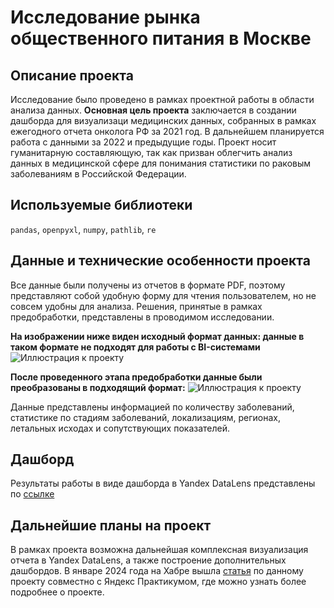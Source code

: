 # Исследование рынка общественного питания в Москве

## Описание проекта
Исследование было проведено в рамках проектной работы в области анализа данных. 
**Основная цель проекта** заключается в создании дашборда для визуализаци медицинских данных, собранных в рамках ежегодного отчета онколога РФ за 2021 год. В дальнейшем планируется работа с данными за 2022 и предыдущие годы. Проект носит гуманитарную составляющую, так как призван облегчить анализ данных в медицинской сфере для понимания статистики по раковым заболеваниям в Российской Федерации.

## Используемые библиотеки
`pandas`, `openpyxl`, `numpy`, `pathlib`, `re`

## Данные и технические особенности проекта
Все данные были получены из отчетов в формате PDF, поэтому представляют собой удобную форму для чтения пользователем, но не совсем удобны для анализа. Решения, принятые в рамках предобработки, представлены в проводимом исследовании.

**На изображении ниже виден исходный формат данных: данные в таком формате не подходят для работы с BI-системами**
![Иллюстрация к проекту](https://github.com/psap29/da_portfolio_projects/raw/cancer_dashboard/before.png)

**После проведенного этапа предобработки данные были преобразованы в подходящий формат:**
![Иллюстрация к проекту](https://github.com/psap29/da_portfolio_projects/raw/cancer_dashboard/after.png)

Данные представлены информацией по количеству заболеваний, статистике по стадиям заболеваний, локализациям, регионах, летальных исходах и сопутствующих показателей.

## Дашборд
Результаты работы в виде дашборда в Yandex DataLens представлены по [ссылке](https://datalens.yandex/6jg11tbu24ayv "ссылке")

## Дальнейшие планы на проект
В рамках проекта возможна дальнейшая комплексная визуализация отчета в Yandex DataLens, а также построение дополнительных дашбордов. В январе 2024 года на Хабре вышла [статья](https://habr.com/ru/companies/yandex_praktikum/articles/785288/ "статья") по данному проекту совместно с Яндекс Практикумом, где можно узнать более подробнее о проекте.